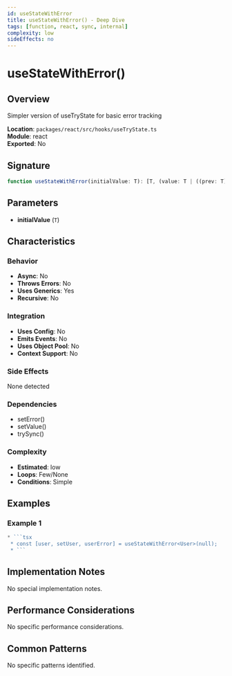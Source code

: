 ```yaml
---
id: useStateWithError
title: useStateWithError() - Deep Dive
tags: [function, react, sync, internal]
complexity: low
sideEffects: no
---
```


# useStateWithError()

## Overview
Simpler version of useTryState for basic error tracking

**Location**: `packages/react/src/hooks/useTryState.ts`  
**Module**: react  
**Exported**: No  

## Signature
```typescript
function useStateWithError(initialValue: T): [T, (value: T | ((prev: T) => T)) => void, TryError | null]
```

## Parameters
- **initialValue** (`T`)

## Characteristics

### Behavior
- **Async**: No
- **Throws Errors**: No
- **Uses Generics**: Yes
- **Recursive**: No

### Integration
- **Uses Config**: No
- **Emits Events**: No
- **Uses Object Pool**: No
- **Context Support**: No

### Side Effects
None detected

### Dependencies
- setError()
- setValue()
- trySync()

### Complexity
- **Estimated**: low
- **Loops**: Few/None
- **Conditions**: Simple


## Examples

### Example 1
```typescript
* ```tsx
 * const [user, setUser, userError] = useStateWithError<User>(null);
 * ```
```



## Implementation Notes
No special implementation notes.

## Performance Considerations
No specific performance considerations.

## Common Patterns
No specific patterns identified.
